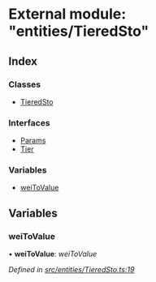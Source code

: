 # External module: "entities/TieredSto"

## Index

### Classes

* [TieredSto](../classes/_entities_tieredsto_.tieredsto.md)

### Interfaces

* [Params](../interfaces/_entities_tieredsto_.params.md)
* [Tier](../interfaces/_entities_tieredsto_.tier.md)

### Variables

* [weiToValue](_entities_tieredsto_.md#weitovalue)

## Variables

###  weiToValue

• **weiToValue**: *weiToValue*

*Defined in [src/entities/TieredSto.ts:19](https://github.com/PolymathNetwork/polymath-sdk/blob/45453ad/src/entities/TieredSto.ts#L19)*
